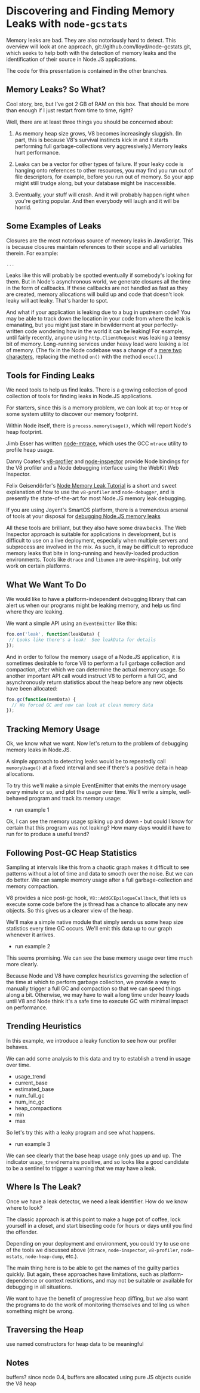 Discovering and Finding Memory Leaks with `node-gcstats`
========================================================

Memory leaks are bad.  They are also notoriously hard to detect.  This
overview will look at one approach,
git://github.com/lloyd/node-gcstats.git, which seeks to help both with
the detection of memory leaks and the identification of their source
in Node.JS applications.

The code for this presentation is contained in the other branches.

Memory Leaks?  So What?
-----------------------

Cool story, bro, but I've got 2 GB of RAM on this box.  That should be
more than enough if I just restart from time to time, right?

Well, there are at least three things you should be concerned about:

1. As memory heap size grows, V8 becomes increasingly sluggish.  (In
   part, this is because V8's survival instincts kick in and it starts
   performing full garbage-collections very aggressively.)  Memory
   leaks hurt performance.

2. Leaks can be a vector for other types of failure.  If your leaky
   code is hanging onto references to other resources, you may find
   you run out of file descriptors, for example, before you run out of
   memory.  So your app might still trudge along, but your database
   might be inaccessible.

3. Eventually, your stuff will crash.  And it will probably happen
   right when you're getting popular.  And then everybody will laugh
   and it will be horrid.

Some Examples of Leaks
----------------------

Closures are the most notorious source of memory leaks in JavaScript.
This is because closures maintain references to their scope and all
variables therein.  For example:

```javascript
...
```

Leaks like this will probably be spotted eventually if somebody's
looking for them.  But in Node's asynchronous world, we generate
closures all the time in the form of callbacks.  If these callbacks
are not handled as fast as they are created, memory allocations will
build up and code that doesn't look leaky will act leaky.  That's
harder to spot.

And what if your application is leaking due to a bug in upstream code?
You may be able to track down the location in your code from where the
leak is emanating, but you might just stare in bewilderment at your
perfectly-written code wondering how in the world it can be leaking!
For example, until fairly recently, anyone using `http.ClientRequest`
was leaking a teensy bit of memory.  Long-running services under heavy
load were leaking a lot of memory.  (The fix in the Node codebase was
a change of a [mere two
characters](https://github.com/vvo/node/commit/e138f76ab243ba3579ac859f08261a721edc20fe), replacing the method `on()` with the method `once()`.)


Tools for Finding Leaks
-----------------------

We need tools to help us find leaks.  There is a growing collection of
good collection of tools for finding leaks in Node.JS applications.

For starters, since this is a memory problem, we can look at `top` or
`htop` or some system utility to discover our memory footprint.

Within Node itself, there is `process.memoryUsage()`, which will
report Node's heap footprint.

Jimb Esser has written
[node-mtrace](https://github.com/Jimbly/node-mtrace), which uses the
GCC `mtrace` utility to profile heap usage.

Danny Coates's
[v8-profiler](https://github.com/dannycoates/v8-profiler) and
[node-inspector](https://github.com/dannycoates/node-inspector)
provide Node bindings for the V8 profiler and a Node debugging
interface using the WebKit Web Inspector.

Felix Geisendörfer's [Node Memory Leak
Tutorial](https://github.com/felixge/node-memory-leak-tutorial) is a
short and sweet explanation of how to use the `v8-profiler` and
`node-debugger`, and is presently the state-of-the-art for most
Node.JS memory leak debugging.

If you are using Joyent's SmartOS platform, there is a tremendous
arsenal of tools at your disposal for [debugging Node.JS memory
leaks](http://dtrace.org/blogs/bmc/2012/05/05/debugging-node-js-memory-leaks/)

All these tools are brilliant, but they also have some drawbacks.  The
Web Inspector approach is suitable for applications in development,
but is difficult to use on a live deployment, especially when multiple
servers and subprocess are involved in the mix.  As such, it may be
difficult to reproduce memory leaks that bite in long-running and
heavily-loaded production environments.  Tools like `dtrace` and
`libumem` are awe-inspiring, but only work on certain platforms.

What We Want To Do
------------------

We would like to have a platform-independent debugging library that
can alert us when our programs might be leaking memory, and help us
find where they are leaking.

We want a simple API using an `EventEmitter` like this:

```javascript
foo.on('leak', function(leakData) {
 // Looks like there's a leak!  See leakData for details
});
```

And in order to follow the memory usage of a Node.JS application, it
is sometimes desirable to force V8 to perform a full garbage
collection and compaction, after which we can determine the actual
memory usage.  So another important API call would instruct V8 to
perform a full GC, and asynchronously return statistics about the heap
before any new objects have been allocated:

```javascript
foo.gc(function(memData) {
  // We forced GC and now can look at clean memory data
});
```

Tracking Memory Usage
---------------------

Ok, we know what we want.  Now let's return to the problem of
debugging memory leaks in Node.JS.

A simple approach to detecting leaks would be to repeatedly call
`memoryUsage()` at a fixed interval and see if there's a positive
delta in heap allocations.

To try this we'll make a simple EventEmitter that emits the memory
usage every minute or so, and plot the usage over time.  We'll write a
simple, well-behaved program and track its memory usage:

  - run example 1 

Ok, I can see the memory usage spiking up and down - but could I know
for certain that this program was not leaking?  How many days would it
have to run for to produce a useful trend?

Following Post-GC Heap Statistics
---------------------------------

Sampling at intervals like this from a chaotic graph makes it
difficult to see patterns without a lot of time and data to smooth
over the noise.  But we can do better.  We can sample memory usage
after a full garbage-collection and memory compaction.

V8 provides a nice post-gc hook, `V8::AddGCEpilogueCallback`, that
lets us execute some code before the js thread has a chance to
allocate any new objects.  So this gives us a clearer view of
the heap.

We'll make a simple native module that simply sends us some heap
size statistics every time GC occurs.  We'll emit this data up to our
graph whenever it arrives.

  - run example 2

This seems promising.  We can see the base memory usage over time much
more clearly.

Because Node and V8 have complex heuristics governing the selection of
the time at which to perform garbage colleciton, we provide a way to
manually trigger a full GC and compaction so that we can speed things
along a bit.  Otherwise, we may have to wait a long time under heavy
loads until V8 and Node think it's a safe time to execute GC with
minimal impact on performance.

Trending Heuristics
-------------------

In this example, we introduce a leaky function to see how our profiler
behaves.

We can add some analysis to this data and try to establish a trend in
usage over time.

- usage_trend
- current_base
- estimated_base
- num_full_gc
- num_inc_gc
- heap_compactions
- min
- max

So let's try this with a leaky program and see what happens.

   - run example 3

We can see clearly that the base heap usage only goes up and up.  The
indicator `usage_trend` remains positive, and so looks like a good
candidate to be a sentinel to trigger a warning that we may have a
leak.

Where Is The Leak?
------------------

Once we have a leak detector, we need a leak identifier.  How do we
know where to look?

The classic approach is at this point to make a huge pot of coffee,
lock yourself in a closet, and start bisecting code for hours or days
until you find the offender.

Depending on your deployment and environment, you could try to use one
of the tools we discussed above (`dtrace`, `node-inspector`,
`v8-profiler`, `node-mstats`, `node-heap-dump`, etc.).

The main thing here is to be able to get the names of the guilty
parties quickly.  But again, these approaches have limitations, such
as platform-dependence or context restrictions, and may not be
suitable or available for debugging in all situations.

We want to have the benefit of progressive heap diffing, but we also
want the programs to do the work of monitoring themselves and telling
us when something might be wrong.

Traversing the Heap
-------------------

use named constructors for heap data to be meaningful

Notes
-----

buffers? 
since node 0.4, buffers are allocated using pure JS objects ouside the V8 heap